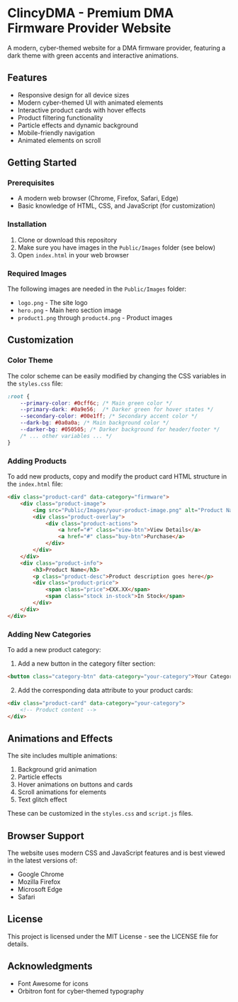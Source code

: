 # ClincyDMA - Premium DMA Firmware Provider Website

A modern, cyber-themed website for a DMA firmware provider, featuring a dark theme with green accents and interactive animations.

## Features

- Responsive design for all device sizes
- Modern cyber-themed UI with animated elements
- Interactive product cards with hover effects
- Product filtering functionality
- Particle effects and dynamic background
- Mobile-friendly navigation
- Animated elements on scroll

## Getting Started

### Prerequisites

- A modern web browser (Chrome, Firefox, Safari, Edge)
- Basic knowledge of HTML, CSS, and JavaScript (for customization)

### Installation

1. Clone or download this repository
2. Make sure you have images in the `Public/Images` folder (see below)
3. Open `index.html` in your web browser

### Required Images

The following images are needed in the `Public/Images` folder:

- `logo.png` - The site logo
- `hero.png` - Main hero section image
- `product1.png` through `product4.png` - Product images

## Customization

### Color Theme

The color scheme can be easily modified by changing the CSS variables in the `styles.css` file:

```css
:root {
    --primary-color: #0cff6c; /* Main green color */
    --primary-dark: #0a9e56;  /* Darker green for hover states */
    --secondary-color: #00e1ff; /* Secondary accent color */
    --dark-bg: #0a0a0a; /* Main background color */
    --darker-bg: #050505; /* Darker background for header/footer */
    /* ... other variables ... */
}
```

### Adding Products

To add new products, copy and modify the product card HTML structure in the `index.html` file:

```html
<div class="product-card" data-category="firmware">
    <div class="product-image">
        <img src="Public/Images/your-product-image.png" alt="Product Name">
        <div class="product-overlay">
            <div class="product-actions">
                <a href="#" class="view-btn">View Details</a>
                <a href="#" class="buy-btn">Purchase</a>
            </div>
        </div>
    </div>
    <div class="product-info">
        <h3>Product Name</h3>
        <p class="product-desc">Product description goes here</p>
        <div class="product-price">
            <span class="price">€XX.XX</span>
            <span class="stock in-stock">In Stock</span>
        </div>
    </div>
</div>
```

### Adding New Categories

To add a new product category:

1. Add a new button in the category filter section:

```html
<button class="category-btn" data-category="your-category">Your Category</button>
```

2. Add the corresponding data attribute to your product cards:

```html
<div class="product-card" data-category="your-category">
    <!-- Product content -->
</div>
```

## Animations and Effects

The site includes multiple animations:

1. Background grid animation
2. Particle effects
3. Hover animations on buttons and cards
4. Scroll animations for elements
5. Text glitch effect

These can be customized in the `styles.css` and `script.js` files.

## Browser Support

The website uses modern CSS and JavaScript features and is best viewed in the latest versions of:

- Google Chrome
- Mozilla Firefox
- Microsoft Edge
- Safari

## License

This project is licensed under the MIT License - see the LICENSE file for details.

## Acknowledgments

- Font Awesome for icons
- Orbitron font for cyber-themed typography 